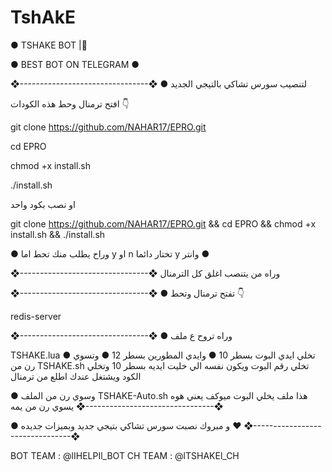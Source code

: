 # TshAkE



● TSHAKE BOT |🦁

● BEST BOT ON TELEGRAM ●

❖--------------------------------❖ ● لتنصيب سورس تشاكي بالتيجي الجديد

افتح ترمنال وحط هذه الكودات 👇

git clone https://github.com/NAHAR17/EPRO.git

cd EPRO

chmod +x install.sh

./install.sh

او نصب بكود واحد

git clone https://github.com/NAHAR17/EPRO.git && cd EPRO && chmod +x install.sh && ./install.sh

● وراح يطلب منك تحط اما y او n تختار دائما y وانتر ●

❖--------------------------------❖ وراه من يتنصب اغلق كل الترمنال

❖--------------------------------❖ ● تفتح ترمنال وتحط 👇

redis-server

❖--------------------------------❖ ● وراه تروح ع ملف

TSHAKE.lua ● تخلي ايدي البوت بسطر 10 ● وايدي المطورين بسطر 12 ● وتسوي رن من TSHAKE.sh تخلي رقم البوت ويكون نفسه الي خليت ايديه بسطر 10 وتخلي الكود ويشتغل عندك اطلع من ترمنال

● وسوي رن من الملف TSHAKE-Auto.sh هذا ملف يخلي البوت ميوكف يعني هوه يسوي رن من يمه ❖--------------------------------❖

● و مبروك نصبت سورس تشاكي بتيجي جديد وبميزات جديده ❤️ ❖--------------------------------❖

BOT TEAM : @lIHELPIl_BOT
CH TEAM : @lTSHAKEl_CH
